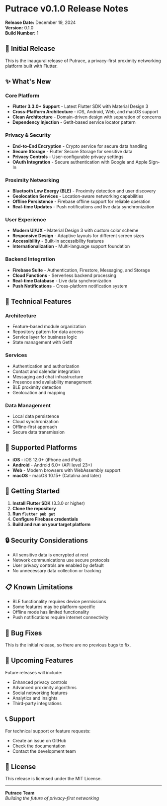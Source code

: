 # Putrace v0.1.0 Release Notes

**Release Date:** December 19, 2024  
**Version:** 0.1.0  
**Build Number:** 1

## 🎉 Initial Release

This is the inaugural release of Putrace, a privacy-first proximity networking platform built with Flutter.

## ✨ What's New

### Core Platform
- **Flutter 3.3.0+ Support** - Latest Flutter SDK with Material Design 3
- **Cross-Platform Architecture** - iOS, Android, Web, and macOS support
- **Clean Architecture** - Domain-driven design with separation of concerns
- **Dependency Injection** - GetIt-based service locator pattern

### Privacy & Security
- **End-to-End Encryption** - Crypto service for secure data handling
- **Secure Storage** - Flutter Secure Storage for sensitive data
- **Privacy Controls** - User-configurable privacy settings
- **OAuth Integration** - Secure authentication with Google and Apple Sign-In

### Proximity Networking
- **Bluetooth Low Energy (BLE)** - Proximity detection and user discovery
- **Geolocation Services** - Location-aware networking capabilities
- **Offline Persistence** - Firebase offline support for reliable operation
- **Real-time Updates** - Push notifications and live data synchronization

### User Experience
- **Modern UI/UX** - Material Design 3 with custom color scheme
- **Responsive Design** - Adaptive layouts for different screen sizes
- **Accessibility** - Built-in accessibility features
- **Internationalization** - Multi-language support foundation

### Backend Integration
- **Firebase Suite** - Authentication, Firestore, Messaging, and Storage
- **Cloud Functions** - Serverless backend processing
- **Real-time Database** - Live data synchronization
- **Push Notifications** - Cross-platform notification system

## 🔧 Technical Features

### Architecture
- Feature-based module organization
- Repository pattern for data access
- Service layer for business logic
- State management with GetIt

### Services
- Authentication and authorization
- Contact and calendar integration
- Messaging and chat infrastructure
- Presence and availability management
- BLE proximity detection
- Geolocation and mapping

### Data Management
- Local data persistence
- Cloud synchronization
- Offline-first approach
- Secure data transmission

## 📱 Supported Platforms

- **iOS** - iOS 12.0+ (iPhone and iPad)
- **Android** - Android 6.0+ (API level 23+)
- **Web** - Modern browsers with WebAssembly support
- **macOS** - macOS 10.15+ (Catalina and later)

## 🚀 Getting Started

1. **Install Flutter SDK** (3.3.0 or higher)
2. **Clone the repository**
3. **Run `flutter pub get`**
4. **Configure Firebase credentials**
5. **Build and run on your target platform**

## 🔒 Security Considerations

- All sensitive data is encrypted at rest
- Network communications use secure protocols
- User privacy controls are enabled by default
- No unnecessary data collection or tracking

## 📋 Known Limitations

- BLE functionality requires device permissions
- Some features may be platform-specific
- Offline mode has limited functionality
- Push notifications require internet connectivity

## 🐛 Bug Fixes

This is the initial release, so there are no previous bugs to fix.

## 🔮 Upcoming Features

Future releases will include:
- Enhanced privacy controls
- Advanced proximity algorithms
- Social networking features
- Analytics and insights
- Third-party integrations

## 📞 Support

For technical support or feature requests:
- Create an issue on GitHub
- Check the documentation
- Contact the development team

## 📄 License

This release is licensed under the MIT License.

---

**Putrace Team**  
*Building the future of privacy-first networking*
